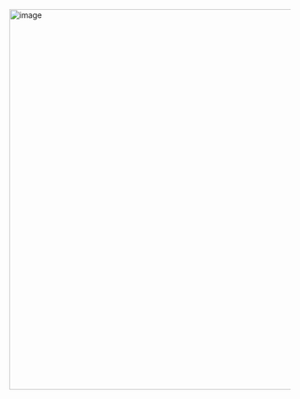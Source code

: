 

<img width="1276" height="682" alt="image" src="https://github.com/user-attachments/assets/1faa2a5e-11ec-490d-bee3-bfe224e0f74a" />

